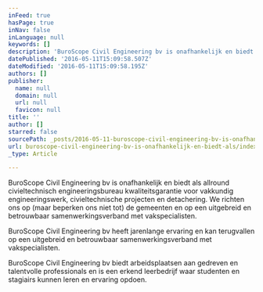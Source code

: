 ```yaml
---
inFeed: true
hasPage: true
inNav: false
inLanguage: null
keywords: []
description: 'BuroScope Civil Engineering bv is onafhankelijk en biedt als allround civieltechnisch engineeringsbureau kwaliteitsgarantie voor vakkundig engineeringswerk, civieltechnische projecten en detachering. We richten ons op (maar beperken ons niet tot) de gemeenten en op een uitgebreid en betrouwbaar samenwerkingsverband met vakspecialisten.'
datePublished: '2016-05-11T15:09:58.507Z'
dateModified: '2016-05-11T15:09:58.195Z'
authors: []
publisher:
  name: null
  domain: null
  url: null
  favicon: null
title: ''
author: []
starred: false
sourcePath: _posts/2016-05-11-buroscope-civil-engineering-bv-is-onafhankelijk-en-biedt-als.md
url: buroscope-civil-engineering-bv-is-onafhankelijk-en-biedt-als/index.html
_type: Article

---
```

BuroScope Civil Engineering bv is onafhankelijk en biedt als allround civieltechnisch engineeringsbureau kwaliteitsgarantie voor vakkundig engineeringswerk, civieltechnische projecten en detachering. We richten ons op (maar beperken ons niet tot) de gemeenten en op een uitgebreid en betrouwbaar samenwerkingsverband met vakspecialisten.

BuroScope Civil Engineering bv heeft jarenlange ervaring en kan terugvallen op een uitgebreid en betrouwbaar samenwerkingsverband met vakspecialisten.

BuroScope Civil Engineering bv biedt arbeidsplaatsen aan gedreven en talentvolle professionals en is een erkend leerbedrijf waar studenten en stagiairs kunnen leren en ervaring opdoen.